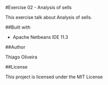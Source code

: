 #Exercise 02 - Analysis  of sells

This exercise talk about Analysis  of sells.

##Built with

* Apache Netbeans IDE 11.3

##Author

Thiago Oliveira

##License

This project is licensed under the MIT License
